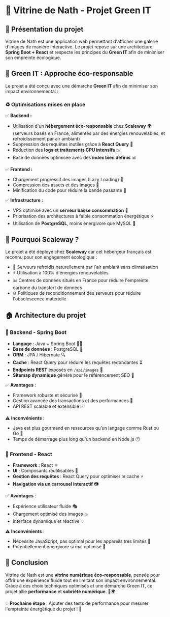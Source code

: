 # 🌱 Vitrine de Nath - Projet Green IT

## 📌 Présentation du projet
Vitrine de Nath est une application web permettant d'afficher une galerie d'images de manière interactive. Le projet repose sur une architecture **Spring Boot + React** et respecte les principes du **Green IT** afin de minimiser son empreinte écologique.

## 🌳 Green IT : Approche éco-responsable
Le projet a été conçu avec une démarche **Green IT** afin de minimiser son impact environnemental :

### ♻️ Optimisations mises en place
✅ **Backend :**
- Utilisation d'un **hébergement éco-responsable** chez **Scaleway** 🌍 (serveurs basés en France, alimentés par des énergies renouvelables, et refroidissement par air ambiant)
- Suppression des requêtes inutiles grâce à **React Query** 🔄
- Réduction des **logs et traitements CPU intensifs** 📉
- Base de données optimisée avec des **index bien définis** 📊

✅ **Frontend :**
- Chargement progressif des images (Lazy Loading) 🎯
- Compression des assets et des images 🎦
- Minification du code pour réduire la bande passante 📡

✅ **Infrastructure :**
- VPS optimisé avec un **serveur basse consommation** 🔌
- Priorisation des architectures à faible consommation énergétique ⚡
- Utilisation de **PostgreSQL**, moins énergivore que MySQL 🔋

## 🏡 Pourquoi Scaleway ?
Le projet a été déployé chez **Scaleway** car cet hébergeur français est reconnu pour son engagement écologique :
- 🌿 Serveurs refroidis naturellement par l'air ambiant sans climatisation 
- ⚡ Utilisation à 100% d'énergies renouvelables 
- 📊 Centres de données situés en France pour réduire l'empreinte carbone du transfert de données
- 🌐 Politiques de reconditionnement des serveurs pour réduire l'obsolescence matérielle

## 🏠 Architecture du projet
### 🔹 Backend - Spring Boot
- **Langage** : Java + Spring Boot 🧑‍💻
- **Base de données** : PostgreSQL 🐄️
- **ORM** : JPA / Hibernate 🔍
- **Cache** : React Query pour réduire les requêtes redondantes ⏳
- **Endpoints REST** exposés en `/api/images` 📡
- **Sitemap dynamique** généré pour le référencement SEO 🔎

✅ **Avantages** :
- Framework robuste et sécurisé 🚀
- Gestion avancée des transactions et des performances 🔄
- API REST scalable et extensible 📈

⚠️ **Inconvénients** :
- Java est plus gourmand en ressources qu’un langage comme Rust ou Go 🏈️
- Temps de démarrage plus long qu'un backend en Node.js 🕐

### 🔹 Frontend - React
- **Framework** : React ⚛️
- **UI** : Composants réutilisables 🎨
- **Gestion des requêtes** : React Query pour optimiser le cache ⚡
- **Navigation via un carrousel interactif** 📷

✅ **Avantages** :
- Expérience utilisateur fluide 🎭
- Chargement optimisé des images 📉
- Interface dynamique et réactive 💡

⚠️ **Inconvénients** :
- Nécessite JavaScript, pas optimal pour les appareils très limités 🏢
- Potentiellement énergivore si mal optimisé 🔋

## 📜 Conclusion
Vitrine de Nath est une **vitrine numérique éco-responsable**, pensée pour offrir une expérience fluide tout en limitant son impact environnemental. Grâce à des choix techniques optimisés et une démarche Green IT, ce projet allie **performance** et **sobriété numérique**. 🚀🌍

💡 **Prochaine étape** : Ajouter des tests de performance pour mesurer l'empreinte énergétique du projet ! 🔬

